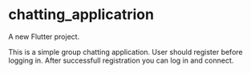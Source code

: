 # chatting_applicatrion

A new Flutter project.

This is a simple group chatting application.
User should register before logging in.
After successfull registration you can log in and connect.

